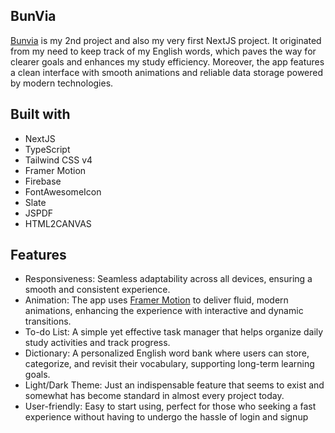 ## BunVia

[Bunvia](https://bunvia.vercel.app) is my 2nd project and also my very first NextJS project. It originated from my need to keep track of my English words, which paves the way for clearer goals and enhances my study efficiency. Moreover, the app features a clean interface with smooth animations and reliable data storage powered by modern technologies.

## Built with
+ NextJS
+ TypeScript
+ Tailwind CSS v4
+ Framer Motion
+ Firebase
+ FontAwesomeIcon
+ Slate
+ JSPDF
+ HTML2CANVAS

## Features
+ Responsiveness: Seamless adaptability across all devices, ensuring a smooth and consistent experience.
+ Animation: The app uses [Framer Motion](https://motion.dev) to deliver fluid, modern animations, enhancing the experience with interactive and dynamic transitions.
+ To-do List: A simple yet effective task manager that helps organize daily study activities and track progress.
+ Dictionary: A personalized English word bank where users can store, categorize, and revisit their vocabulary, supporting long-term learning goals.
+ Light/Dark Theme: Just an indispensable feature that seems to exist and somewhat has become standard in almost every project today.
+ User-friendly: Easy to start using, perfect for those who seeking a fast experience without having to undergo the hassle of login and signup